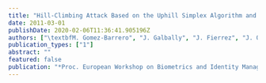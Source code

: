 ```yaml
---
title: "Hill-Climbing Attack Based on the Uphill Simplex Algorithm and its Application to Signature Verification"
date: 2011-03-01
publishDate: 2020-02-06T11:36:41.905196Z
authors: ["\textbfM. Gomez-Barrero", "J. Galbally", "J. Fierrez", "J. Ortega-Garcia"]
publication_types: ["1"]
abstract: ""
featured: false
publication: "*Proc. European Workshop on Biometrics and Identity Management (BioID)*"
---
```


